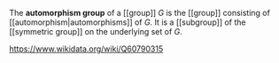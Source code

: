 The **automorphism group** of a [[group]] $G$ is the [[group]] consisting of [[automorphism|automorphisms]] of $G$. It is a [[subgroup]] of the [[symmetric group]] on the underlying set of $G$. 

https://www.wikidata.org/wiki/Q60790315